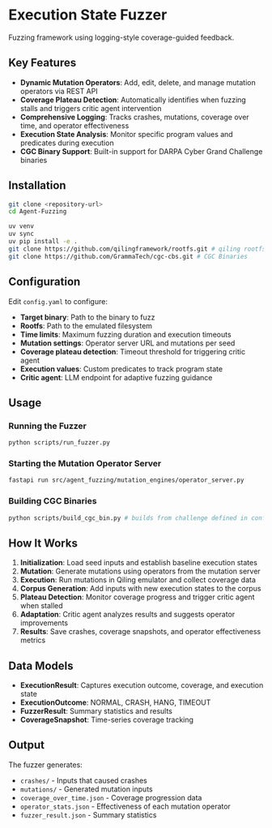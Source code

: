 # Execution State Fuzzer

Fuzzing framework using logging-style coverage-guided feedback.

## Key Features

- **Dynamic Mutation Operators**: Add, edit, delete, and manage mutation operators via REST API
- **Coverage Plateau Detection**: Automatically identifies when fuzzing stalls and triggers critic agent intervention
- **Comprehensive Logging**: Tracks crashes, mutations, coverage over time, and operator effectiveness
- **Execution State Analysis**: Monitor specific program values and predicates during execution
- **CGC Binary Support**: Built-in support for DARPA Cyber Grand Challenge binaries

## Installation

```bash
git clone <repository-url>
cd Agent-Fuzzing

uv venv
uv sync
uv pip install -e .
git clone https://github.com/qilingframework/rootfs.git # qiling rootfs
git clone https://github.com/GrammaTech/cgc-cbs.git # CGC Binaries
```

## Configuration

Edit `config.yaml` to configure:

- **Target binary**: Path to the binary to fuzz
- **Rootfs**: Path to the emulated filesystem
- **Time limits**: Maximum fuzzing duration and execution timeouts
- **Mutation settings**: Operator server URL and mutations per seed
- **Coverage plateau detection**: Timeout threshold for triggering critic agent
- **Execution values**: Custom predicates to track program state
- **Critic agent**: LLM endpoint for adaptive fuzzing guidance

## Usage

### Running the Fuzzer

```bash
python scripts/run_fuzzer.py
```

### Starting the Mutation Operator Server

```bash
fastapi run src/agent_fuzzing/mutation_engines/operator_server.py 
```

### Building CGC Binaries

```bash
python scripts/build_cgc_bin.py # builds from challenge defined in config
```

## How It Works

1. **Initialization**: Load seed inputs and establish baseline execution states
2. **Mutation**: Generate mutations using operators from the mutation server
3. **Execution**: Run mutations in Qiling emulator and collect coverage data
4. **Corpus Generation**: Add inputs with new execution states to the corpus
5. **Plateau Detection**: Monitor coverage progress and trigger critic agent when stalled
6. **Adaptation**: Critic agent analyzes results and suggests operator improvements
7. **Results**: Save crashes, coverage snapshots, and operator effectiveness metrics

## Data Models

- **ExecutionResult**: Captures execution outcome, coverage, and execution state
- **ExecutionOutcome**: NORMAL, CRASH, HANG, TIMEOUT
- **FuzzerResult**: Summary statistics and results
- **CoverageSnapshot**: Time-series coverage tracking

## Output

The fuzzer generates:
- `crashes/` - Inputs that caused crashes
- `mutations/` - Generated mutation inputs
- `coverage_over_time.json` - Coverage progression data
- `operator_stats.json` - Effectiveness of each mutation operator
- `fuzzer_result.json` - Summary statistics